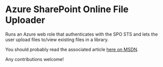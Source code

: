 Azure SharePoint Online File Uploader
=====================================

Runs an Azure web role that authenticates with the SPO STS and lets the user upload files to/view existing files in a library.

You should probably read the associated article [here on MSDN](http://blogs.msdn.com/b/ukmsdn/archive/2012/06/12/building-azure-and-sharepoint-applications-an-introduction.aspx, "Building Azure and SharePoint Applications: An Introduction").

Any contributions welcome!

